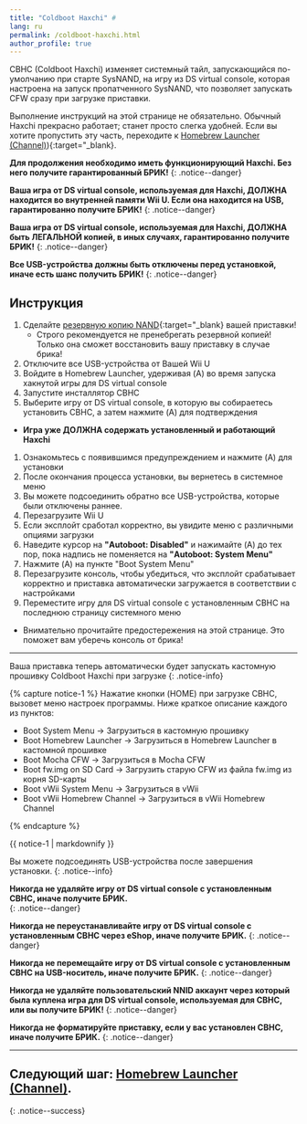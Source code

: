 ```yaml
---
title: "Coldboot Haxchi" #
lang: ru
permalink: /coldboot-haxchi.html
author_profile: true
---
```


CBHC (Coldboot Haxchi) изменяет системный тайл, запускающийся по-умолчанию при старте SysNAND, на игру из DS virtual console, которая настроена на запуск пропатченного SysNAND, что позволяет запускать CFW сразу при загрузке приставки.

Выполнение инструкций на этой странице не обязательно. Обычный Haxchi прекрасно работает; станет просто слегка удобней. Если вы хотите пропустить эту часть, переходите к [Homebrew Launcher (Channel)](homebrew-launcher-channel)){:target="_blank}.

**Для продолжения необходимо иметь функционирующий Haxchi. Без него получите гарантированный БРИК!**
{: .notice--danger}

**Ваша игра от DS virtual console, используемая для Haxchi, ДОЛЖНА находится во внутренней памяти Wii U. Если она находится на USB, гарантированно получите БРИК!**
{: .notice--danger}

**Ваша игра от DS virtual console, используемая для Haxchi, ДОЛЖНА быть ЛЕГАЛЬНОЙ копией, в иных случаях, гарантированно получите БРИК!**
{: .notice--danger}

**Все USB-устройства должны быть отключены перед установкой, иначе есть шанс получить БРИК!**
{: .notice--danger}

## Инструкция

1. Сделайте [резервную копию NAND](nand-backup){:target="_blank} вашей приставки! 
	* Строго рекомендуется не пренебрегать резервной копией! Только она сможет восстановить вашу приставку в случае брика!
1. Отключите все USB-устройства от Вашей Wii U
1. Войдите в Homebrew Launcher, удерживая (A) во время запуска хакнутой игры для DS virtual console
1. Запустите инсталлятор CBHC
1. Выберите игру от DS virtual console, в которую вы собираетесь установить CBHC, а затем нажмите (A) для подтверждения
  + **Игра уже ДОЛЖНА содержать установленный и работающий Haxchi**
1. Ознакомьтесь с появившимся предупреждением и нажмите (A) для установки
1. После окончания процесса установки, вы вернетесь в системное меню
1. Вы можете подсоединить обратно все USB-устройства, которые были отключены раннее.
1. Перезагрузите Wii U
1. Если эксплойт сработал корректно, вы увидите меню с различными опциями загрузки
1. Наведите курсор на **"Autoboot: Disabled"** и нажимайте (A) до тех пор, пока надпись не поменяется на **"Autoboot: System Menu"**
1. Нажмите (A) на пункте "Boot System Menu"
1. Перезагрузите консоль, чтобы убедиться, что эксплойт срабатывает корректно и приставка автоматически загружается в соответствии с настройками
1. Переместите игру для DS virtual console с установленным CBHC на последнюю страницу системного меню
  + Внимательно прочитайте предостережения на этой странице. Это поможет вам уберечь консоль от брика!

___

Ваша приставка теперь автоматически будет запускать кастомную прошивку Coldboot Haxchi при загрузке
{: .notice-info}

{% capture notice-1 %}
Нажатие кнопки (HOME) при загрузке CBHC, вызовет меню настроек программы. Ниже краткое описание каждого из пунктов:

+ Boot System Menu -> Загрузиться в кастомную прошивку
+ Boot Homebrew Launcher -> Загрузиться в Homebrew Launcher в кастомной прошивке
+ Boot Mocha CFW -> Загрузиться в Mocha CFW
+ Boot fw.img on SD Card -> Загрузить старую CFW из файла fw.img из корня SD-карты
+ Boot vWii System Menu -> Загрузиться в vWii
+ Boot vWii Homebrew Channel -> Загрузиться в vWii Homebrew Channel

{% endcapture %}

<div class="notice--info">{{ notice-1 | markdownify }}</div>

Вы можете подсоединять USB-устройства после завершения установки.
{: .notice--info}

**Никогда не удаляйте игру от DS virtual console с установленным CBHC, иначе получите БРИК.**    
{: .notice--danger}

**Никогда не переустанавливайте игру от DS virtual console с установленным CBHC через eShop, иначе получите БРИК.**
{: .notice--danger}

**Никогда не перемещайте игру от DS virtual console с установленным CBHC на USB-носитель, иначе получите БРИК.**
{: .notice--danger}

**Никогда не удаляйте пользовательский NNID аккаунт через который была куплена игра для DS virtual console, используемая для CBHC, или вы получите БРИК!**
{: .notice--danger}

**Никогда не форматируйте приставку, если у вас установлен CBHC, иначе получите БРИК.**
{: .notice--danger}

___

## Следующий шаг: [Homebrew Launcher (Channel)](homebrew-launcher-channel).
{: .notice--success}